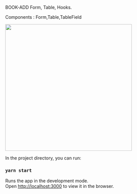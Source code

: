 BOOK-ADD
Form, Table, Hooks. 

Components : Form,Table,TableField

<code><img height="400" src="https://user-images.githubusercontent.com/68461931/113725430-97077600-96f3-11eb-8d41-69a0e731a0b6.jpg"></code>



In the project directory, you can run:

### `yarn start`

Runs the app in the development mode.\
Open [http://localhost:3000](http://localhost:3000) to view it in the browser.

